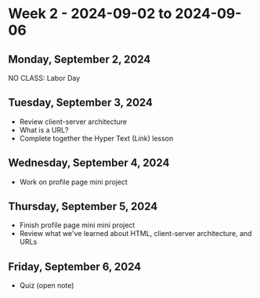 # Week 2 - 2024-09-02 to 2024-09-06

## Monday, September 2, 2024

NO CLASS: Labor Day

## Tuesday, September 3, 2024

- Review client-server architecture
- What is a URL?
- Complete together the Hyper Text (Link) lesson

## Wednesday, September 4, 2024

- Work on profile page mini project

## Thursday, September 5, 2024

- Finish profile page mini mini project
- Review what we've learned about HTML, client-server architecture, and URLs

## Friday, September 6, 2024

- Quiz (open note)

